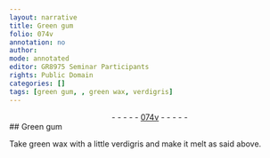 ```yaml
---
layout: narrative
title: Green gum
folio: 074v
annotation: no
author:
mode: annotated
editor: GR8975 Seminar Participants
rights: Public Domain
categories: []
tags: [green gum, , green wax, verdigris]
---
```


 <div class="folio" align="center">- - - - - <a href="http://gallica.bnf.fr/ark:/12148/btv1b10500001g/f154.image" target="_blank">074v</a> - - - - - </div> 
## <span class="material">Green gum</span>

 
Take <span class="material">green wax</span> with a little <span class="material">verdigris</span> and make it melt as said above.
 